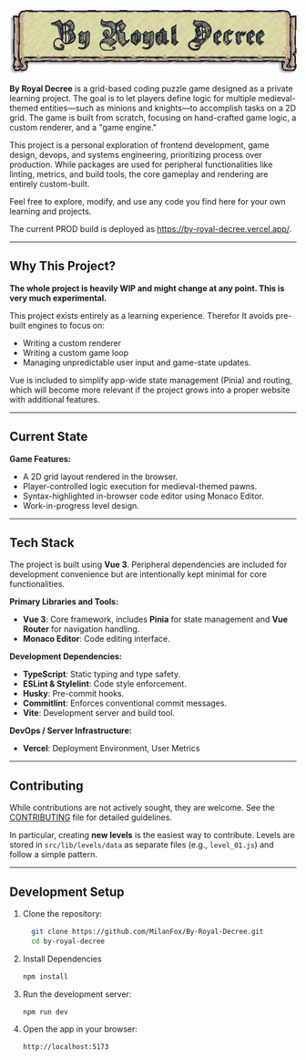 <p align="center">
  <img src="/public/logo.png" alt/>
</p>

**By Royal Decree** is a grid-based coding puzzle game designed as a private learning project. The goal is to let
players
define logic for multiple medieval-themed entities—such as minions and knights—to accomplish tasks on a 2D grid. The
game is built from scratch, focusing on hand-crafted game logic, a custom renderer, and a "game engine."

This project is a personal exploration of frontend development, game design, devops, and systems engineering,
prioritizing
process over production. While packages are used for peripheral functionalities like linting, metrics, and build
tools, the core gameplay and rendering are entirely custom-built.

Feel free to explore, modify, and use any code you find here for your own learning and
projects.

The current PROD build is deployed as https://by-royal-decree.vercel.app/.

---

## Why This Project?

**The whole project is heavily WIP and might change at any point. This is very much experimental.**

This project exists entirely as a learning experience. Therefor It avoids
pre-built engines to focus on:

- Writing a custom renderer
- Writing a custom game loop
- Managing unpredictable user input and game-state updates.

Vue is included to simplify app-wide state management (Pinia) and routing, which will become more relevant if the
project grows into a proper website with additional features.

---

## Current State

**Game Features:**

- A 2D grid layout rendered in the browser.
- Player-controlled logic execution for medieval-themed pawns.
- Syntax-highlighted in-browser code editor using Monaco Editor.
- Work-in-progress level design.

---

## Tech Stack

The project is built using **Vue 3**. Peripheral dependencies are included for
development convenience but are intentionally kept minimal for core functionalities.

**Primary Libraries and Tools:**

- **Vue 3**: Core framework, includes **Pinia** for state management and **Vue Router** for navigation handling.
- **Monaco Editor**: Code editing interface.

**Development Dependencies:**

- **TypeScript**: Static typing and type safety.
- **ESLint & Stylelint**: Code style enforcement.
- **Husky**: Pre-commit hooks.
- **Commitlint**: Enforces conventional commit messages.
- **Vite**: Development server and build tool.

**DevOps / Server Infrastructure:**

- **Vercel**: Deployment Environment, User Metrics

---

## Contributing

While contributions are not actively sought, they are welcome. See the [CONTRIBUTING](CONTRIBUTING.md) file for
detailed guidelines.

In particular, creating **new levels** is the easiest way to contribute. Levels are stored in `src/lib/levels/data` as
separate files (e.g., `level_01.js`) and follow a simple pattern.

---

## Development Setup

1. Clone the repository:
    ```bash
      git clone https://github.com/MilanFox/By-Royal-Decree.git
      cd by-royal-decree
    ```
2. Install Dependencies
   ```bash
   npm install
   ```
3. Run the development server:
   ```bash
   npm run dev
   ```
4. Open the app in your browser:

   ```
   http://localhost:5173
   ```
